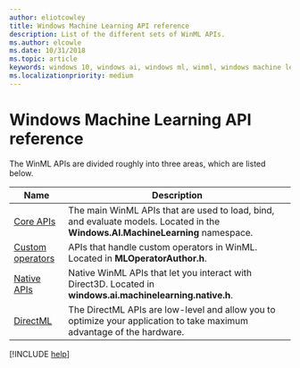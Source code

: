 ```yaml
---
author: eliotcowley
title: Windows Machine Learning API reference
description: List of the different sets of WinML APIs.
ms.author: elcowle
ms.date: 10/31/2018
ms.topic: article
keywords: windows 10, windows ai, windows ml, winml, windows machine learning, api reference
ms.localizationpriority: medium
---
```


# Windows Machine Learning API reference

The WinML APIs are divided roughly into three areas, which are listed below.

| Name | Description |
|------|-------------|
| [Core APIs](https://docs.microsoft.com/uwp/api/windows.ai.machinelearning) | The main WinML APIs that are used to load, bind, and evaluate models. Located in the **Windows.AI.MachineLearning** namespace. |
| [Custom operators](custom-operators.md) | APIs that handle custom operators in WinML. Located in **MLOperatorAuthor.h**. |
| [Native APIs](native-apis.md) | Native WinML APIs that let you interact with Direct3D. Located in **windows.ai.machinelearning.native.h**. |
| [DirectML](directml.md) | The DirectML APIs are low-level and allow you to optimize your application to take maximum advantage of the hardware. |

[!INCLUDE [help](includes/get-help.md)]
